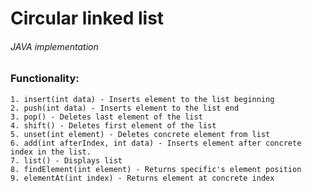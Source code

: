 # Circular linked list
###### JAVA implementation

### Functionality:
    1. insert(int data) - Inserts element to the list beginning
    2. push(int data) - Inserts element to the list end
    3. pop() - Deletes last element of the list
    4. shift() - Deletes first element of the list
    5. unset(int element) - Deletes concrete element from list
    6. add(int afterIndex, int data) - Inserts element after concrete index in the list.
    7. list() - Displays list
    8. findElement(int element) - Returns specific's element position
    9. elementAt(int index) - Returns element at concrete index
    